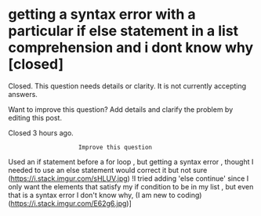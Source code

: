 
# getting a syntax error with a particular if else statement in a list comprehension and i dont know why [closed]







Closed. This question needs details or clarity. It is not currently accepting answers.
                        
                    










Want to improve this question? Add details and clarify the problem by editing this post.


Closed 3 hours ago.







                        Improve this question
                    



Used an if statement before a for loop , but getting a syntax error , thought I needed to use an else statement would correct it but not sure (https://i.stack.imgur.com/sHLUV.jpg)
!I tried adding 'else continue' since I only want the elements that satisfy my if condition to be in my list , but even that is a syntax error I don't know why, (I am new to coding) (https://i.stack.imgur.com/E62g6.jpg)]

        